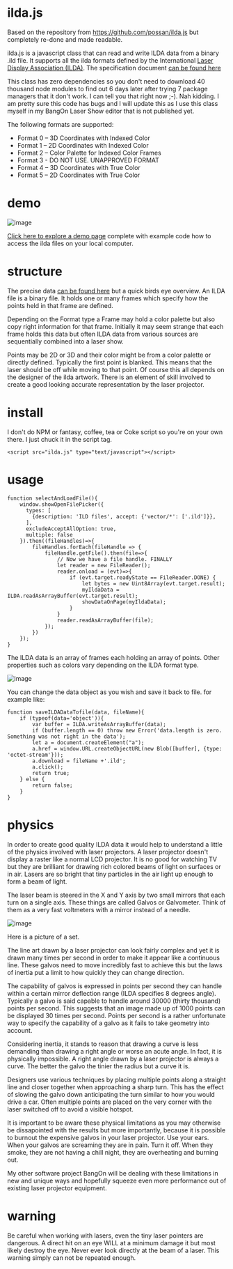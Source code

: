 # ilda.js

Based on the repository from https://github.com/possan/ilda.js but completely re-done and made readable.

ilda.js is a javascript class that can read and write ILDA data from a binary .ild file.
It supports all the ilda formats defined by the International [Laser Display Association (ILDA)](ilda.com).
The specification document [can be found here](https://www.ilda.com/resources/StandardsDocs/ILDA_IDTF14_rev011.pdf)

This class has zero dependencies so you don't need to download 40 thousand node modules to find out 6 days later after trying 7 package managers that it don't work.
I can tell you that right now ;-). Nah kidding. I am pretty sure this code has bugs and I will update this as I use this class myself in my BangOn Laser Show editor that is not published yet.

The following formats are supported:

- Format 0 – 3D Coordinates with Indexed Color
- Format 1 – 2D Coordinates with Indexed Color
- Format 2 – Color Palette for Indexed Color Frames
- Format 3 - DO NOT USE. UNAPPROVED FORMAT
- Format 4 – 3D Coordinates with True Color
- Format 5 – 2D Coordinates with True Color

# demo
![image](https://user-images.githubusercontent.com/1192916/147404880-2b100c17-208d-400a-8d69-da161e641927.png)

[Click here to explore a demo page](https://dinther.github.io/ilda.js/) complete with example code how to access the ilda files on your local computer.

# structure

The precise data [can be found here](https://www.ilda.com/resources/StandardsDocs/ILDA_IDTF14_rev011.pdf) but a quick birds eye overview.
An ILDA file is a binary file. It holds one or many frames which specify how the points held in that frame are defined.

Depending on the Format type a Frame may hold a color palette but also copy right information for that frame.
Initially it may seem strange that each frame holds this data but often ILDA data from various sources are sequentially combined into a laser show.

Points may be 2D or 3D and their color might be from a color palette or directly defined.
Typically the first point is blanked. This means that the laser should be off while moving to that point. Of course this all depends on the designer of the ilda artwork. There is an element of skill involved to create a good looking accurate representation by the laser projector.

# install
I don't do NPM or fantasy, coffee, tea or Coke script so you're on your own there. I just chuck it in the script tag.
```
<script src="ilda.js" type="text/javascript"></script>
```

# usage

```
function selectAndLoadFile(){
    window.showOpenFilePicker({
      types: [
        {description: 'ILD files', accept: {'vector/*': ['.ild']}},
      ],
      excludeAcceptAllOption: true,
      multiple: false
    }).then((fileHandles)=>{
        fileHandles.forEach(fileHandle => {
            fileHandle.getFile().then(file=>{
                // Now we have a file handle. FINALLY
                let reader = new FileReader();
                reader.onload = (evt)=>{
                    if (evt.target.readyState == FileReader.DONE) {
                        let bytes = new Uint8Array(evt.target.result);
                        myIldaData = ILDA.readAsArrayBuffer(evt.target.result);
                        showDataOnPage(myIldaData);
                    }
                }
                reader.readAsArrayBuffer(file);
            });
        })
    });
}
```

The ILDA data is an array of frames each holding an array of points. Other properties such as colors vary depending on the ILDA format type.

![image](https://user-images.githubusercontent.com/1192916/147405044-57b6c805-c9c1-4745-b6af-669192f8fb3e.png)


You can change the data object as you wish and save it back to file. for example like:

```
function saveILDADataTofile(data, fileName){
    if (typeof(data='object')){
        var buffer = ILDA.writeAsArrayBuffer(data);
        if (buffer.length == 0) throw new Error('data.length is zero. Something was not right in the data');
        let a = document.createElement("a");
        a.href = window.URL.createObjectURL(new Blob([buffer], {type: 'octet-stream'}));
        a.download = fileName +'.ild';
        a.click();
        return true;
    } else {
        return false;
    }
}
  ```

  # physics

In order to create good quality ILDA data it would help to understand a little of the physics involved with laser projectors. A laser projector doesn't display a raster like a normal LCD projector. It is no good for watching TV but they are brilliant for drawing rich colored beams of light on surfaces or in air. Lasers are so bright that tiny particles in the air light up enough to form a beam of light.

The laser beam is steered in the X and Y axis by two small mirrors that each turn on a single axis. These things are called Galvos or Galvometer. Think of them as a very fast voltmeters with a mirror instead of a needle.

![image](https://user-images.githubusercontent.com/1192916/147404947-35413e4b-b6d8-4aec-9cb5-caa2d614a0d1.png)

Here is a picture of a set.

The line art drawn by a laser projector can look fairly complex and yet it is drawn many times per second in order to make it appear like a continuous line. These galvos need to move incredibly fast to achieve this but the laws of inertia put a limit to how quickly they can change direction.

The capability of galvos is expressed in points per second they can handle within a certain mirror deflection range (ILDA specifies 8 degrees angle). Typically a galvo is said capable to handle around 30000 (thirty thousand) points per second. This suggests that an image made up of 1000 points can be displayed 30 times per second. Points per second is a rather unfortunate way to specify the capability of a galvo as it fails to take geometry into account.

Considering inertia, it stands to reason that drawing a curve is less demanding than drawing a right angle or worse an acute angle. In fact, it is physically impossible. A right angle drawn by a laser projector is always a curve. The better the galvo the tinier the radius but a curve it is.

Designers use various techniques by placing multiple points along a straight line and closer together when approaching a sharp turn. This has the effect of slowing the galvo down anticipating the turn similar to how you would drive a car. Often multiple points are placed on the very corner with the laser switched off to avoid a visible hotspot.

It is important to be aware these physical limitations as you may otherwise be dissapointed with the results but more importantly, because it is possible to burnout the expensive galvos in your laser projector. Use your ears. When your galvos are screaming they are in pain. Turn it off. When they smoke, they are not having a chill night, they are overheating and burning out.

My other software project BangOn will be dealing with these limitations in new and unique ways and hopefully squeeze even more performance out of existing laser projector equipment.

# warning

Be careful when working with lasers, even the tiny laser pointers are dangerous. A direct hit on an eye WILL at a minimum damage it but most likely destroy the eye. Never ever look directly at the beam of a laser. This warning simply can not be repeated enough.


